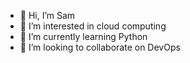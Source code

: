 - 👋 Hi, I’m Sam
- 👀 I’m interested in cloud computing
- 🌱 I’m currently learning Python
- 💞️ I’m looking to collaborate on DevOps


<!---
Sam is a ✨ special ✨ repository because its `README.md` (this file) appears on your GitHub profile.
You can click the Preview link to take a look at your changes.
--->
